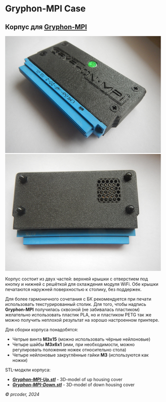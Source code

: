 # Gryphon-MPI Case

## Корпус для [Gryphon-MPI](https://night-gryphon.ru/)

![Gryphon-MPI case](Gryphon-MPI%20case.jpg)
![Gryphon-MPI case down](Gryphon-MPI%20case%20down.jpg)

Корпус состоит из двух частей: верхней крышки с отверстием под кнопку и нижней с решёткой для охлаждения модуля WiFi.
Обе крышки печатаются наружней поверхностью к столику, без поддержек.


Для более гармоничного сочетания с БК рекомендуется при печати использовать текстурированный столик.
Для того, чтобы надпись **Gryphon-MPI** получилась сквозной (не забивалась пластиком) желательно использовать пластик PLA,
но и пластиком PETG так же можно получить неплохой результат на хорошо настроенном принтере.

Для сборки корпуса понадобятся:
- Четрые винта **M3x15** (можно использовать чёрные нейлоновые)
- Четыре шайбы **M3x6x1** (ими, при необходимости, можно регулировать положение ножек относительно стола)
- Четыре нейлоновые закруглённые гайки **M3** (используются как ножки)

STL-модкли корпуса:
- ***[Gryphon-MPI-Up.stl](Gryphon-MPI-Up.stl)*** - 3D-model of up housing cover
- ***[Gryphon-MPI-Down.stl](Gryphon-MPI-Down.stl)*** - 3D-model of down housing cover

*© prcoder, 2024*
